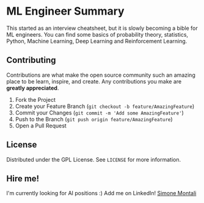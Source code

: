 # ML Engineer Summary

This started as an interview cheatsheet, but it is slowly becoming a bible for ML engineers. You can find some basics of probability theory, statistics, Python, Machine Learning, Deep Learning and Reinforcement Learning.

<!-- CONTRIBUTING -->

## Contributing

Contributions are what make the open source community such an amazing place to be learn, inspire, and create. Any contributions you make are **greatly appreciated**.

1. Fork the Project
2. Create your Feature Branch (`git checkout -b feature/AmazingFeature`)
3. Commit your Changes (`git commit -m 'Add some AmazingFeature'`)
4. Push to the Branch (`git push origin feature/AmazingFeature`)
5. Open a Pull Request

<!-- LICENSE -->

## License

Distributed under the GPL License. See `LICENSE` for more information.

<!-- CONTACT -->

## Hire me!

I'm currently looking for AI positions :)
Add me on LinkedIn!
[Simone Montali](https://linkedin.com/in/simonemontali)
